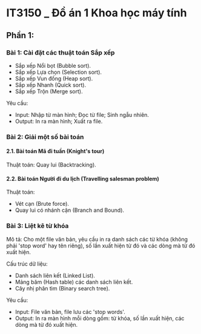 # IT3150 _ Đồ án 1 Khoa học máy tính 
## Phần 1:
### Bài 1: Cài đặt các thuật toán Sắp xếp
  - Sắp xếp Nổi bọt (Bubble sort).
  - Sắp xếp Lựa chọn (Selection sort).
  - Sắp xếp Vun đống (Heap sort).
  - Sắp xếp Nhanh (Quick sort).
  - Sắp xếp Trộn (Merge sort).
  
  Yêu cầu:
  - Input: Nhập từ màn hình; Đọc từ file; Sinh ngẫu nhiên.
  - Output: In ra màn hình; Xuất ra file.
  
### Bài 2: Giải một số bài toán
#### 2.1. Bài toán Mã đi tuần (Knight's tour)
  Thuật toán: Quay lui (Backtracking).
#### 2.2. Bài toán Người đi du lịch (Travelling salesman problem)
  Thuật toán:
  - Vét cạn (Brute force).
  - Quay lui có nhánh cận (Branch and Bound).
  
### Bài 3: Liệt kê từ khóa
  Mô tả: Cho một file văn bản, yêu cầu in ra danh sách các từ khóa (không phải 'stop word' hay tên riêng), số lần xuất hiện từ đó và các dòng mà từ đó xuất hiện.
  
  Cấu trúc dữ liệu:
  - Danh sách liên kết (Linked List).
  - Mảng băm (Hash table) các danh sách liên kết.
  - Cây nhị phân tìm (Binary search tree).
  
  Yêu cầu:
  - Input: File văn bản, file lưu các 'stop words'.
  - Output: In ra màn hình mỗi dòng gồm: từ khóa, số lần xuất hiện, các dòng mà từ đó xuất hiện.
